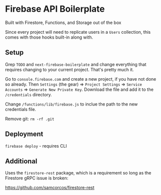 # Firebase API Boilerplate

Built with Firestore, Functions, and Storage out of the box

Since every project will need to replicate users in a `Users` collection, this comes with those hooks built-in along with.

## Setup

Grep `TODO` and `next-firebase-boilerplate` and change everything that requires changing to your current project. That's pretty much it.

Go to `console.firebase.com` and create a new project, if you have not done so already. Then `Settings` (the gear) => `Project Settings` => `Service Accounts` => `Generate New Private Key`. Download the file and add it to the `/credentials` directory.

Change `/functions/lib/firebase.js` to inclue the path to the new credentials file.

Remove git: `rm -rf .git`

## Deployment 

`firebase deploy` - requires CLI

## Additional

Uses the `firestore-rest` package, which is a requirement so long as the Firestore gRPC issue is broken:

https://github.com/samcorcos/firestore-rest

